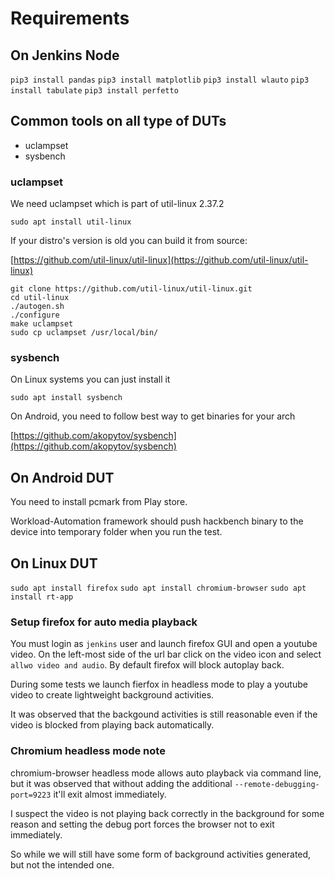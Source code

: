 # Requirements

## On Jenkins Node

`pip3 install pandas`
`pip3 install matplotlib`
`pip3 install wlauto`
`pip3 install tabulate`
`pip3 install perfetto`

## Common tools on all type of DUTs

- uclampset
- sysbench

### uclampset

We need uclampset which is part of util-linux 2.37.2

`sudo apt install util-linux`

If your distro's version is old you can build it from source:

[https://github.com/util-linux/util-linux](https://github.com/util-linux/util-linux)

```
git clone https://github.com/util-linux/util-linux.git
cd util-linux
./autogen.sh
./configure
make uclampset
sudo cp uclampset /usr/local/bin/
```

### sysbench

On Linux systems you can just install it

`sudo apt install sysbench`

On Android, you need to follow best way to get binaries for your arch

[https://github.com/akopytov/sysbench](https://github.com/akopytov/sysbench)

## On Android DUT

You need to install pcmark from Play store.

Workload-Automation framework should push hackbench binary to the device into
temporary folder when you run the test.

## On Linux DUT

`sudo apt install firefox`
`sudo apt install chromium-browser`
`sudo apt install rt-app`

### Setup firefox for auto media playback

You must login as `jenkins` user and launch firefox GUI and open a youtube
video. On the left-most side of the url bar click on the video icon and select
`allwo video and audio`. By default firefox will block autoplay back.

During some tests we launch fierfox in headless mode to play a youtube video to
create lightweight background activities.

It was observed that the backgound activities is still reasonable even if the
video is blocked from playing back automatically.

### Chromium headless mode note

chromium-browser headless mode allows auto playback via command line, but it
was observed that without adding the additional `--remote-debugging-port=9223`
it'll exit almost immediately.

I suspect the video is not playing back correctly in the background for some
reason and setting the debug port forces the browser not to exit immediately.

So while we will still have some form of background activities generated, but
not the intended one.
